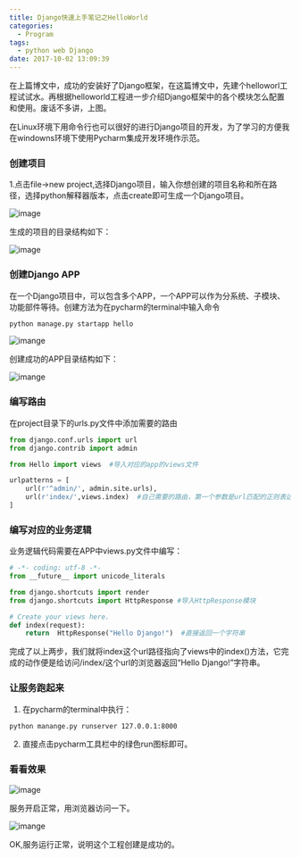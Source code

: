 ```yaml
---
title: Django快速上手笔记之HelloWorld
categories:
  - Program
tags:
  - python web Django
date: 2017-10-02 13:09:39
---
```


在上篇博文中，成功的安装好了Django框架，在这篇博文中，先建个helloworl工程试试水。再根据helloworld工程进一步介绍Django框架中的各个模块怎么配置和使用。废话不多讲，上图。

<!--more-->

在Linux环境下用命令行也可以很好的进行Django项目的开发，为了学习的方便我在windowns环境下使用Pycharm集成开发环境作示范。

### 创建项目

1.点击file->new project,选择Django项目，输入你想创建的项目名称和所在路径，选择python解释器版本，点击create即可生成一个Django项目。

![image](/blogimg/django-step-1.png)

生成的项目的目录结构如下：

![image](/blogimg/django-step-2.png)

### 创建Django APP

在一个Django项目中，可以包含多个APP，一个APP可以作为分系统、子模块、功能部件等待。创建方法为在pycharm的terminal中输入命令

```cmd
python manage.py startapp hello
```

![imange](/blogimg/django-step-3.png)

创建成功的APP目录结构如下：

![imange](/blogimg/django-step-4.png)

### 编写路由

在project目录下的urls.py文件中添加需要的路由

```python
from django.conf.urls import url
from django.contrib import admin

from Hello import views  #导入对应的app的views文件

urlpatterns = [
    url(r'^admin/', admin.site.urls),
    url(r'index/',views.index)  #自己需要的路由，第一个参数是url匹配的正则表达式，第二个参数是对应的views的业务逻辑方法
]
```

### 编写对应的业务逻辑

业务逻辑代码需要在APP中views.py文件中编写：

```python
# -*- coding: utf-8 -*-
from __future__ import unicode_literals

from django.shortcuts import render
from django.shortcuts import HttpResponse #导入HttpResponse模块

# Create your views here.
def index(request):
    return  HttpResponse("Hello Django!")  #直接返回一个字符串
```

完成了以上两步，我们就将index这个url路径指向了views中的index()方法，它完成的动作便是给访问/index/这个url的浏览器返回“Hello Django!”字符串。

### 让服务跑起来

1. 在pycharm的terminal中执行：

```cmd
python manange.py runserver 127.0.0.1:8000
```

2. 直接点击pycharm工具栏中的绿色run图标即可。

### 看看效果

![image](/blogimg/django-step-5.png)

服务开启正常，用浏览器访问一下。

![imange](/blogimg/django-step-6.png)

OK,服务运行正常，说明这个工程创建是成功的。